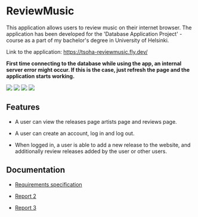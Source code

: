 # ReviewMusic

This application allows users to review music on their internet browser. The application has been developed for the 'Database Application Project' -course as a part of my bachelor's degree in University of Helsinki.

Link to the application: https://tsoha-reviewmusic.fly.dev/

__First time connecting to the database while using the app, an internal server error might occur. If this is the case, just refresh the page and the application starts working.__

<img src="https://github.com/niilolehtonen/ReviewMusic/blob/main/documents/images/Landing_page.png">

<img src="https://github.com/niilolehtonen/ReviewMusic/blob/main/documents/images/Releases_page.png">

<img src="https://github.com/niilolehtonen/ReviewMusic/blob/main/documents/images/Reviews_page.png">

<img src="https://github.com/niilolehtonen/ReviewMusic/blob/main/documents/images/Artists_page.png">

## Features
- A user can view the releases page artists page and reviews page.

- A user can create an account, log in and log out.

- When logged in, a user is able to add a new release to the website, and additionally review releases added by the user or other users.

## Documentation
- [Requirements specification](https://github.com/niilolehtonen/ReviewMusic/blob/main/documents/requirements_specification.md)

- [Report 2](https://github.com/niilolehtonen/ReviewMusic/blob/main/documents/report2.md)

- [Report 3](https://github.com/niilolehtonen/ReviewMusic/blob/main/documents/report3.md)
